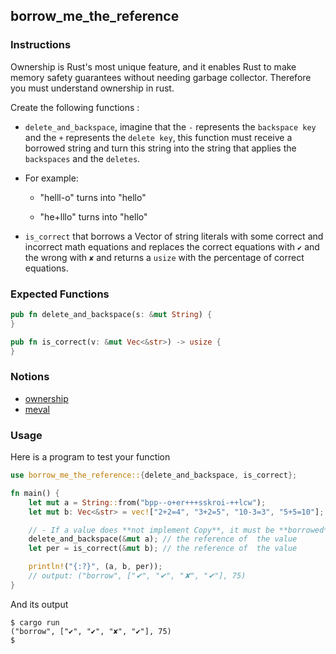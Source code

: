 ## borrow_me_the_reference

### Instructions

Ownership is Rust's most unique feature, and it enables Rust to make memory safety guarantees without
needing garbage collector. Therefore you must understand ownership in rust.

Create the following functions :

- `delete_and_backspace`, imagine that the `-` represents the `backspace key` and the `+` represents the `delete key`, this function must receive a borrowed string and turn this string into the string that applies the `backspaces` and the `deletes`.
- For example:

  - "helll-o" turns into "hello"

  - "he+lllo" turns into "hello"

- `is_correct` that borrows a Vector of string literals with some correct and incorrect math equations and replaces the correct equations with `✔` and the wrong with `✘` and returns a `usize` with the percentage of correct equations.

### Expected Functions

```rust
pub fn delete_and_backspace(s: &mut String) {
}

pub fn is_correct(v: &mut Vec<&str>) -> usize {
}
```

### Notions

- [ownership](https://doc.rust-lang.org/book/ch04-00-understanding-ownership.html)
- [meval](https://docs.rs/meval/0.2.0/meval/)

### Usage

Here is a program to test your function

```rust
use borrow_me_the_reference::{delete_and_backspace, is_correct};

fn main() {
	let mut a = String::from("bpp--o+er+++sskroi-++lcw");
	let mut b: Vec<&str> = vec!["2+2=4", "3+2=5", "10-3=3", "5+5=10"];

	// - If a value does **not implement Copy**, it must be **borrowed** and so will be passed by **reference**.
	delete_and_backspace(&mut a); // the reference of  the value
	let per = is_correct(&mut b); // the reference of  the value

	println!("{:?}", (a, b, per));
	// output: ("borrow", ["✔", "✔", "✘", "✔"], 75)
}
```

And its output

```console
$ cargo run
("borrow", ["✔", "✔", "✘", "✔"], 75)
$
```

